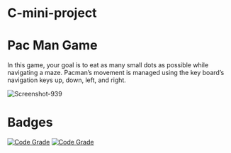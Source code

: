 # C-mini-project
# Pac Man Game
In this game, your goal is to eat as many small dots as possible while navigating a maze. Pacman’s movement is managed using the key board’s navigation keys up, down, left, and right.

![Screenshot-939](https://user-images.githubusercontent.com/89831634/132381498-45b5bb69-2497-4b4d-ba9d-e73400f24334.png)

# Badges
[![Code Grade](https://www.code-inspector.com/project/27912/score/svg)](https://www.code-inspector.com)
[![Code Grade](https://www.code-inspector.com/project/27912/status/svg)](https://www.code-inspector.com)

